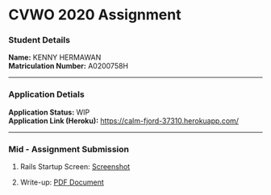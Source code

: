 # CVWO 2020 Assignment

### Student Details
**Name:** KENNY HERMAWAN  
**Matriculation Number:** A0200758H
___
### Application Detials
**Application Status:** WIP  
**Application Link (Heroku):** https://calm-fjord-37310.herokuapp.com/
___
### Mid - Assignment Submission
1. Rails Startup Screen:
[Screenshot](https://github.com/kennyhw/cvwo2020/blob/master/Rails%20Startup%20Screen%20(Mid-Assignment%20Submission).jpg)

2. Write-up:
[PDF Document](https://github.com/kennyhw/cvwo2020/blob/master/Write-up%20(Mid-Assignment%20Submission).pdf)